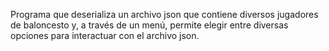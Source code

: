 Programa que deserializa un archivo json que contiene diversos jugadores de baloncesto y, a través de un menú, permite elegir entre diversas opciones para interactuar con el archivo json.
